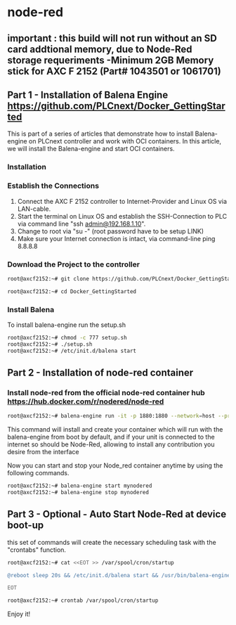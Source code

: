 # node-red 
## important : this build will not run without an SD card addtional memory, due to Node-Red storage requeriments -Minimum 2GB Memory stick for AXC F 2152 (Part# 1043501 or 1061701)

## Part 1 - Installation of Balena Engine   https://github.com/PLCnext/Docker_GettingStarted 
This is part of a series of articles that demonstrate how to install Balena-engine on PLCnext controller and work with OCI containers.
In this article, we will install the Balena-engine and start OCI containers.

### Installation 

### Establish the Connections 
1.	Connect the AXC F 2152 controller to Internet-Provider and Linux OS via LAN-cable.
2.	Start the terminal on Linux OS and establish the SSH-Connection to PLC via command line "ssh admin@192.168.1.10".
3.	Change to root via "su -" (root password have to be setup LINK)
4.	Make sure your Internet connection is intact, via command-line ping 8.8.8.8


### Download the Project to the controller 

```bash
root@axcf2152:~# git clone https://github.com/PLCnext/Docker_GettingStarted.git 

root@axcf2152:~# cd Docker_GettingStarted
```
### Install Balena 

To install balena-engine run the setup.sh
```bash
root@axcf2152:~# chmod -c 777 setup.sh
root@axcf2152:~# ./setup.sh
root@axcf2152:~# /etc/init.d/balena start
```

## Part 2 - Installation of node-red container 

### Install node-red from the official node-red container hub https://hub.docker.com/r/nodered/node-red 

```bash
root@axcf2152:~# balena-engine run -it -p 1880:1880 --network=host --privileged --name=mynodered nodered/node-red
```
This command will install and create your container which will run with the balena-engine from boot by default, and if your unit is connected to the internet so should be Node-Red, allowing to install any contribution you desire from the interface

Now you can start and stop your Node_red container anytime by using the following commands.
```bash
root@axcf2152:~# balena-engine start mynodered
root@axcf2152:~# balena-engine stop mynodered
```
## Part 3 - Optional - Auto Start Node-Red at device boot-up

this set of commands will create the necessary scheduling task with the "crontabs" function.

```bash
root@axcf2152:~# cat <<EOT >> /var/spool/cron/startup

@reboot sleep 20s && /etc/init.d/balena start && /usr/bin/balena-engine start mynodered >> /opt/plcnext/logs/PLCstartup.logs

EOT
```

```bash
root@axcf2152:~# crontab /var/spool/cron/startup
```

Enjoy it!
